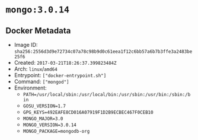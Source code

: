 # `mongo:3.0.14`

## Docker Metadata

- Image ID: `sha256:2556d3d9e72734c07a78c98b9d0c61eea1f12c6bb57a6b7b3ffe3a2483be25f6`
- Created: `2017-03-21T18:26:37.399823484Z`
- Arch: `linux`/`amd64`
- Entrypoint: `["docker-entrypoint.sh"]`
- Command: `["mongod"]`
- Environment:
  - `PATH=/usr/local/sbin:/usr/local/bin:/usr/sbin:/usr/bin:/sbin:/bin`
  - `GOSU_VERSION=1.7`
  - `GPG_KEYS=492EAFE8CD016A07919F1D2B9ECBEC467F0CEB10`
  - `MONGO_MAJOR=3.0`
  - `MONGO_VERSION=3.0.14`
  - `MONGO_PACKAGE=mongodb-org`
